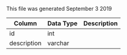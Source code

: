 This file was generated September 3 2019

| Column      | Data Type | Description |
| ----------- | --------- | ----------- |
| id          | int       |             |
| description | varchar   |             |